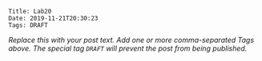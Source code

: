     Title: Lab20
    Date: 2019-11-21T20:30:23
    Tags: DRAFT

_Replace this with your post text. Add one or more comma-separated
Tags above. The special tag `DRAFT` will prevent the post from being
published._

<!-- more -->


